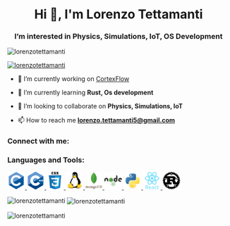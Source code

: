 <h1 align="center">Hi 👋, I'm Lorenzo Tettamanti</h1>
<h3 align="center">I’m interested in Physics, Simulations, IoT, OS Development</h3>

<p align="left"> <img src="https://komarev.com/ghpvc/?username=lorenzotettamanti&label=Profile%20views&color=0e75b6&style=flat" alt="lorenzotettamanti" /> </p>

<p align="left"> <a href="https://github.com/ryo-ma/github-profile-trophy"><img src="https://github-profile-trophy.vercel.app/?username=lorenzotettamanti" alt="lorenzotettamanti" /></a> </p>

- 🔭 I’m currently working on [CortexFlow](https://github.com/CortexFlow)

- 🌱 I’m currently learning **Rust, Os development**

- 👯 I’m looking to collaborate on **Physics, Simulations, IoT**

- 📫 How to reach me **lorenzo.tettamanti5@gmail.com**

<h3 align="left">Connect with me:</h3>
<p align="left">
</p>

<h3 align="left">Languages and Tools:</h3>
<p align="left"> <a href="https://www.cprogramming.com/" target="_blank" rel="noreferrer"> <img src="https://raw.githubusercontent.com/devicons/devicon/master/icons/c/c-original.svg" alt="c" width="40" height="40"/> </a> <a href="https://www.w3schools.com/cpp/" target="_blank" rel="noreferrer"> <img src="https://raw.githubusercontent.com/devicons/devicon/master/icons/cplusplus/cplusplus-original.svg" alt="cplusplus" width="40" height="40"/> </a> <a href="https://www.w3schools.com/css/" target="_blank" rel="noreferrer"> <img src="https://raw.githubusercontent.com/devicons/devicon/master/icons/css3/css3-original-wordmark.svg" alt="css3" width="40" height="40"/> </a> <a href="https://www.linux.org/" target="_blank" rel="noreferrer"> <img src="https://raw.githubusercontent.com/devicons/devicon/master/icons/linux/linux-original.svg" alt="linux" width="40" height="40"/> </a> <a href="https://www.mongodb.com/" target="_blank" rel="noreferrer"> <img src="https://raw.githubusercontent.com/devicons/devicon/master/icons/mongodb/mongodb-original-wordmark.svg" alt="mongodb" width="40" height="40"/> </a> <a href="https://nodejs.org" target="_blank" rel="noreferrer"> <img src="https://raw.githubusercontent.com/devicons/devicon/master/icons/nodejs/nodejs-original-wordmark.svg" alt="nodejs" width="40" height="40"/> </a> <a href="https://www.python.org" target="_blank" rel="noreferrer"> <img src="https://raw.githubusercontent.com/devicons/devicon/master/icons/python/python-original.svg" alt="python" width="40" height="40"/> </a> <a href="https://reactjs.org/" target="_blank" rel="noreferrer"> <img src="https://raw.githubusercontent.com/devicons/devicon/master/icons/react/react-original-wordmark.svg" alt="react" width="40" height="40"/> </a> <a href="https://www.rust-lang.org" target="_blank" rel="noreferrer"> <img src="https://raw.githubusercontent.com/devicons/devicon/master/icons/rust/rust-plain.svg" alt="rust" width="40" height="40"/> </a> </p>

<p><img align="left" src="https://github-readme-stats.vercel.app/api/top-langs?username=lorenzotettamanti&show_icons=true&locale=en&layout=compact" alt="lorenzotettamanti" /></p>

<p>&nbsp;<img align="center" src="https://github-readme-stats.vercel.app/api?username=lorenzotettamanti&show_icons=true&locale=en" alt="lorenzotettamanti" /></p>

<p><img align="center" src="https://github-readme-streak-stats.herokuapp.com/?user=lorenzotettamanti&" alt="lorenzotettamanti" /></p>
